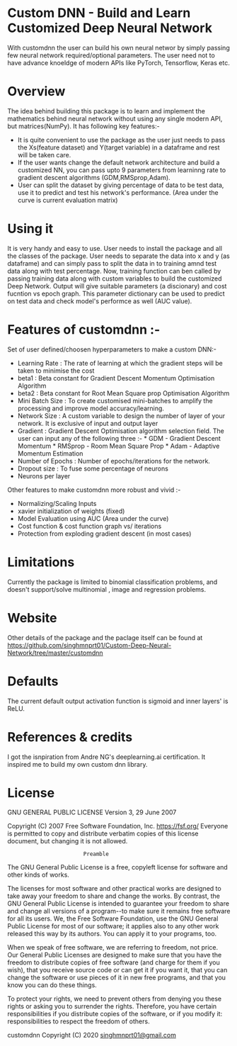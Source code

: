 # Custom DNN - Build and Learn Customized Deep Neural Network
With customdnn the user can build his own neural networ by simply passing few neural network required/optional parameters. The user need not to have advance knoeldge of modern APIs like PyTorch, Tensorflow, Keras etc.

# Overview
The idea behind building this package is to learn and implement the mathematics behind neural network without using any single modern API, but matrices(NumPy). It has following key features:-
- It is quite convenient to use the package as the user just needs to pass the Xs(feature dataset) and Y(target variable) in a dataframe and rest will be taken care.
- If the user wants change the default network architecture and build a customized NN, you can pass upto 9 parameters from learninng rate to gradient descent algorithms (GDM,RMSprop,Adam).
- User can split the dataset by giving percentage of data to be test data, use it to predict and test his network's performance. (Area under the curve is current evaluation matrix)

# Using it
It is very handy and easy to use. User needs to install the package and all the classes of the package. User needs to separate the data into x and y (as dataframe) and can simply pass to split the data in to training amnd test data along with test percentage. 
Now, training function can ben called by passing training data along with custom variables to build the customized Deep Network.
Output will give suitable parameters (a discionary) and cost fucntion vs epoch graph.
This parameter dictionary can be used to predict on test data and check model's performce as well (AUC value).

# Features of customdnn :-
  Set of user defined/choosen hyperparameters to make a custom DNN:-
  - Learning Rate : The rate of learning at which the gradient steps will be taken to minimise the cost
  - beta1 : Beta constant for Gradient Descent Momentum Optimisation Algorithm
  - beta2 : Beta constant for Root Mean Square prop Optimisation Algorithm
  - Mini Batch Size : To create customised mini-batches to amplify the processing and improve model accuracy/learning.
  - Network Size : A custom variable to design the number of layer of your network. It is exclusive of input and output layer
  - Gradient : Gradient Descent Optimisation algorithm selection field. The user can input any of the following three :-
        * GDM               - Gradient Descent Momentum
        * RMSprop           - Room Mean Square Prop
        * Adam              - Adaptive Momentum Estimation
  - Number of Epochs : Number of epochs/iterations for the network. 
  - Dropout size : To fuse some percentage of neurons
  - Neurons per layer 

  Other features to make customdnn more robust and vivid :-
  - Normalizing/Scaling Inputs
  - xavier initialization of weights (fixed)
  - Model Evaluation using AUC (Area under the curve)
  - Cost function & cost function graph vs/ iterations 
  - Protection from exploding gradient descent (in most cases)
  
# Limitations
Currently the package is limited to binomial classification problems, and doesn't support/solve  multinomial , image and regression problems. 

# Website 
Other details of the package and the paclage itself can be found at https://github.com/singhmnprt01/Custom-Deep-Neural-Network/tree/master/customdnn

# Defaults
The current default output activation function is sigmoid and inner layers' is ReLU.

# References & credits
I got the isnpiration from Andre NG's deeplearning.ai certification. It inspired me to build my own custom dnn library.

# License
GNU GENERAL PUBLIC LICENSE
                       Version 3, 29 June 2007

 Copyright (C) 2007 Free Software Foundation, Inc. <https://fsf.org/>
 Everyone is permitted to copy and distribute verbatim copies
 of this license document, but changing it is not allowed.

                            Preamble

  The GNU General Public License is a free, copyleft license for
software and other kinds of works.

  The licenses for most software and other practical works are designed
to take away your freedom to share and change the works.  By contrast,
the GNU General Public License is intended to guarantee your freedom to
share and change all versions of a program--to make sure it remains free
software for all its users.  We, the Free Software Foundation, use the
GNU General Public License for most of our software; it applies also to
any other work released this way by its authors.  You can apply it to
your programs, too.

  When we speak of free software, we are referring to freedom, not
price.  Our General Public Licenses are designed to make sure that you
have the freedom to distribute copies of free software (and charge for
them if you wish), that you receive source code or can get it if you
want it, that you can change the software or use pieces of it in new
free programs, and that you know you can do these things.

  To protect your rights, we need to prevent others from denying you
these rights or asking you to surrender the rights.  Therefore, you have
certain responsibilities if you distribute copies of the software, or if
you modify it: responsibilities to respect the freedom of others.

customdnn  Copyright (C) 2020  singhmnprt01@gmail.com
